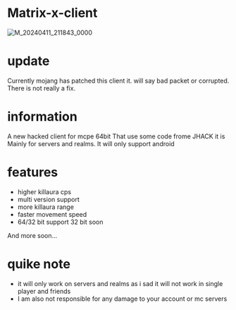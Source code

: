 # Matrix-x-client
![M_20240411_211843_0000](https://github.com/John220099/Matrix-x-client/assets/148237962/28fc49f0-fd8e-4454-8b49-11bd2732186f)

# update
Currently mojang has patched this client it. will say bad packet or corrupted. There is not really a fix. 

# information 
A new hacked client for mcpe 64bit 
That use some code frome JHACK it is
Mainly for servers and realms.
It will only support android 

# features
* higher killaura cps
* multi version support
* more killaura range
* faster movement speed
* 64/32 bit support 32 bit soon

And more soon...

# quike note
* it will only work on servers and realms as i sad it will not work in single player and friends
* I am also not responsible for any damage to your account or mc servers
